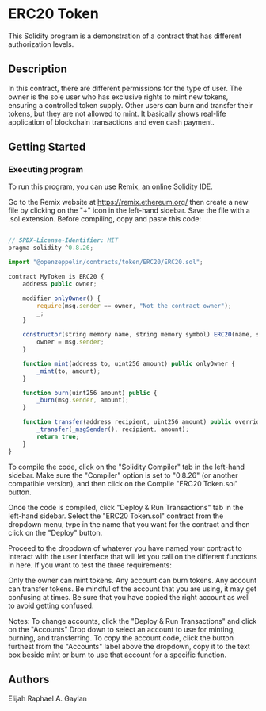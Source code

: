 # ERC20 Token

This Solidity program is a demonstration of a contract that has different authorization levels.

## Description

In this contract, there are different permissions for the type of user. The owner is the sole user who has exclusive rights to mint new tokens, ensuring a controlled token supply. Other users can burn and transfer their tokens, but they are not allowed to mint. It basically shows real-life application of blockchain transactions and even cash payment. 

## Getting Started

### Executing program

To run this program, you can use Remix, an online Solidity IDE.

Go to the Remix website at https://remix.ethereum.org/ then create a new file by clicking on the "+" icon in the left-hand sidebar. Save the file with a .sol extension. Before compiling, copy and paste this code:

```javascript

// SPDX-License-Identifier: MIT
pragma solidity ^0.8.26;

import "@openzeppelin/contracts/token/ERC20/ERC20.sol";

contract MyToken is ERC20 {
    address public owner;

    modifier onlyOwner() {
        require(msg.sender == owner, "Not the contract owner");
        _;
    }

    constructor(string memory name, string memory symbol) ERC20(name, symbol) {
        owner = msg.sender;
    }

    function mint(address to, uint256 amount) public onlyOwner {
        _mint(to, amount);
    }

    function burn(uint256 amount) public {
        _burn(msg.sender, amount);
    }

    function transfer(address recipient, uint256 amount) public override returns (bool) {
        _transfer(_msgSender(), recipient, amount);
        return true;
    }
}

```

To compile the code, click on the "Solidity Compiler" tab in the left-hand sidebar. Make sure the "Compiler" option is set to "0.8.26" (or another compatible version), and then click on the Compile "ERC20 Token.sol" button.

Once the code is compiled, click "Deploy & Run Transactions" tab in the left-hand sidebar. Select the "ERC20 Token.sol" contract from the dropdown menu, type in the name that you want for the contract and then click on the "Deploy" button.


Proceed to the dropdown of whatever you have named your contract to interact with the user interface that will let you call on the different functions in here. If you want to test the three requirements:

Only the owner can mint tokens.
Any account can burn tokens.
Any account can transfer tokens.
Be mindful of the account that you are using, it may get confusing at times. Be sure that you have copied the right account as well to avoid getting confused.

Notes: To change accounts, click the "Deploy & Run Transactions" and click on the "Accounts" Drop down to select an account to use for minting, burning, and transferring. To copy the account code, click the button furthest from the "Accounts" label above the dropdown, copy it to the text box beside mint or burn to use that account for a specific function.


## Authors

Elijah Raphael A. Gaylan
